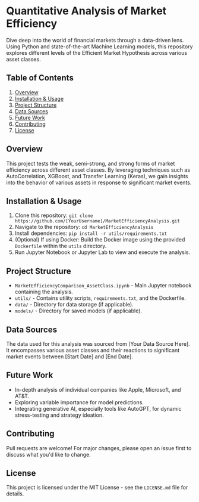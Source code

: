 # Quantitative Analysis of Market Efficiency

Dive deep into the world of financial markets through a data-driven lens. Using Python and state-of-the-art Machine Learning models, this repository explores different levels of the Efficient Market Hypothesis across various asset classes.

## Table of Contents
1. [Overview](#overview)
2. [Installation & Usage](#installation--usage)
3. [Project Structure](#project-structure)
4. [Data Sources](#data-sources)
5. [Future Work](#future-work)
6. [Contributing](#contributing)
7. [License](#license)

## Overview
This project tests the weak, semi-strong, and strong forms of market efficiency across different asset classes. By leveraging techniques such as AutoCorrelation, XGBoost, and Transfer Learning (Keras), we gain insights into the behavior of various assets in response to significant market events.

## Installation & Usage
1. Clone this repository: `git clone https://github.com/[YourUsername]/MarketEfficiencyAnalysis.git`
2. Navigate to the repository: `cd MarketEfficiencyAnalysis`
3. Install dependencies: `pip install -r utils/requirements.txt`
4. (Optional) If using Docker: Build the Docker image using the provided `Dockerfile` within the `utils` directory.
5. Run Jupyter Notebook or Jupyter Lab to view and execute the analysis.

## Project Structure
- `MarketEfficiencyComparison_AssetClass.ipynb` - Main Jupyter notebook containing the analysis.
- `utils/` - Contains utility scripts, `requirements.txt`, and the Dockerfile.
- `data/` - Directory for data storage (if applicable).
- `models/` - Directory for saved models (if applicable).

## Data Sources
The data used for this analysis was sourced from [Your Data Source Here]. It encompasses various asset classes and their reactions to significant market events between [Start Date] and [End Date].

## Future Work
- In-depth analysis of individual companies like Apple, Microsoft, and AT&T.
- Exploring variable importance for model predictions.
- Integrating generative AI, especially tools like AutoGPT, for dynamic stress-testing and strategy ideation.

## Contributing
Pull requests are welcome! For major changes, please open an issue first to discuss what you'd like to change.

## License
This project is licensed under the MIT License - see the `LICENSE.md` file for details.
